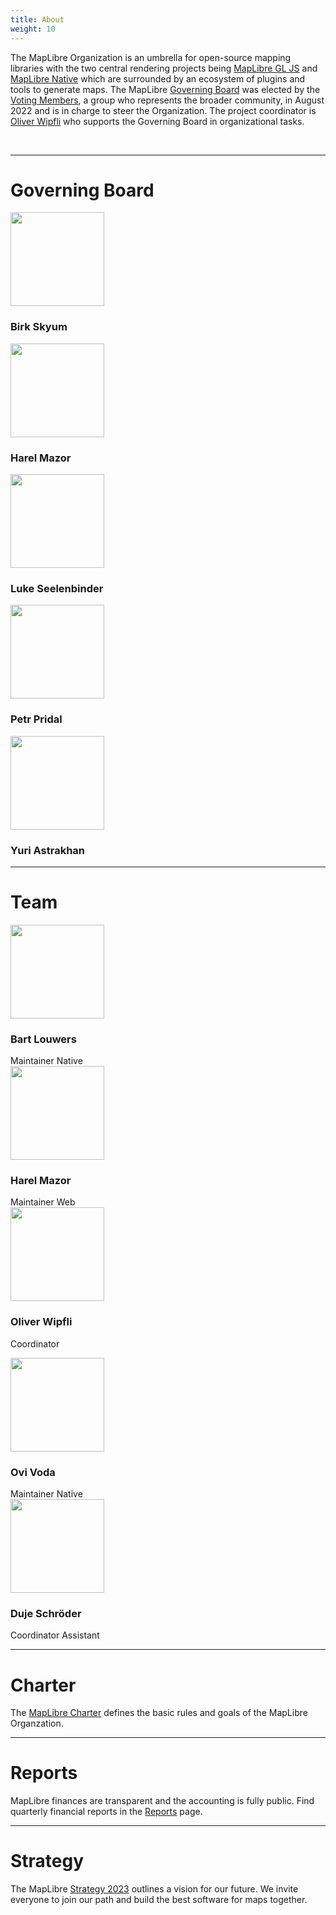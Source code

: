 ```yaml
---
title: About
weight: 10
---
```


  <p class="text-center">
    The MapLibre Organization is an umbrella for open-source mapping libraries
    with the two central rendering projects being
    <a href="https://github.com/maplibre/maplibre-gl-js">MapLibre GL JS</a> and
    <a href="https://github.com/maplibre/maplibre-native">MapLibre Native</a>
    which are surrounded by an ecosystem of plugins and tools to generate maps.
    The MapLibre <a href="https://maplibre.org/about/">Governing Board</a> was
    elected by the
    <a href="https://github.com/maplibre/maplibre/blob/main/VOTING_MEMBERS.md"
      >Voting Members</a
    >, a group who represents the broader community, in August 2022 and is in
    charge to steer the Organization. The project coordinator is
    <a href="https://github.com/wipfli">Oliver Wipfli</a> who supports the
    Governing Board in organizational tasks.
  </p>

<br />
<hr/>
<h1 class="text-center">Governing Board</h1>

<div class="container">
  <div class="row justify-content-center">
    <div class="col-xl-2 text-center">
      <a href="birk">
      <img
        src="https://avatars.githubusercontent.com/u/74932975?v=4"
        width="150"
        class="rounded-circle mt-3"
      />
    </a>
        <h3 class="m-3">Birk Skyum</h3>
    </div>
    <div class="col-xl-2 text-center">
      <a href="harel">
      <img
        src="https://avatars.githubusercontent.com/u/3269297?v=4"
        width="150"
        class="rounded-circle mt-3"
      />
    </a>
      <h3 class="m-3">Harel Mazor</h3>
    </div>
    <div class="col-xl-2 text-center">
      <a href="luke">
      <img
        src="https://avatars.githubusercontent.com/u/157650?v=4"
        width="150"
        class="rounded-circle mt-3"
      />
    </a>
        <h3 class="m-3">Luke Seelenbinder</h3>
    </div>
    <div class="col-xl-2 text-center">
      <a href="petr">
      <img
        src="https://avatars.githubusercontent.com/u/59284?v=4"
        width="150"
        class="rounded-circle mt-3"
      />
    </a>
        <h3 class="m-3">Petr Pridal</h3>
    </div>
    <div class="col-xl-2 text-center">
      <a href="yuri">
      <img
        src="https://avatars.githubusercontent.com/u/1641515?v=4"
        width="150"
        class="rounded-circle mt-3"
      />
    </a>
        <h3 class="m-3">Yuri Astrakhan</h3>
    </div>
  </div>
</div>

<hr class="mt-5"/>
<h1 class="text-center">Team</h1>

<div class="container">
  <div class="row justify-content-center">
    <div class="col-xl-2 text-center">
      <a href="bart">
      <img
        src="https://avatars.githubusercontent.com/u/649392?v=4"
        width="150"
        class="rounded-circle mt-3"
      />
    </a>
        <h3 class="m-3">Bart Louwers</h3>
        Maintainer Native
    </div>
    <div class="col-xl-2 text-center">
      <a href="harel">
      <img
        src="https://avatars.githubusercontent.com/u/3269297?v=4"
        width="150"
        class="rounded-circle mt-3"
      />
    </a>
      <h3 class="m-3">Harel Mazor</h3>
      Maintainer Web
    </div>
    <div class="col-xl-2 text-center">
      <a href="oliver">
      <img
        src="https://avatars.githubusercontent.com/u/53421382?v=4"
        width="150"
        class="rounded-circle mt-3"
      />
    </a>
        <h3 class="m-3">Oliver Wipfli</h3>
        <p>Coordinator</p>  
    </div>
    <div class="col-xl-2 text-center">
      <a href="ovi">
      <img
        src="https://avatars.githubusercontent.com/u/5989047?v=4"
        width="150"
        class="rounded-circle mt-3"
      />
    </a>
        <h3 class="m-3">Ovi Voda</h3>
        Maintainer Native
    </div>
    <div class="col-xl-2 text-center">
      <a href="duje">
      <img
        src="https://avatars.githubusercontent.com/u/23352538?v=4"
        width="150"
        class="rounded-circle mt-3"
      />
    </a>
      <h3 class="m-3">Duje Schröder</h3>
      Coordinator Assistant
    </div>
  </div>
</div>

<div class="text-center">
<hr/>
<h1 class="text-center">Charter</h1>

The [MapLibre Charter](https://github.com/maplibre/maplibre/blob/main/CHARTER.md) defines the basic rules and goals of the MapLibre Organzation.

<hr/>
<h1 class="text-center">Reports</h1>

MapLibre finances are transparent and the accounting is fully public. Find quarterly financial reports in the [Reports](reports) page.

<hr/>
<h1 class="text-center">Strategy</h1>
The MapLibre <a href="https://drive.google.com/file/d/1F5abpGx8VlVse4SHGwxgRRY1wQ29i-0_/view?usp=share_link">Strategy 2023</a> outlines a vision for our future. We invite everyone to join our path and build the best software for maps together.
</div>
